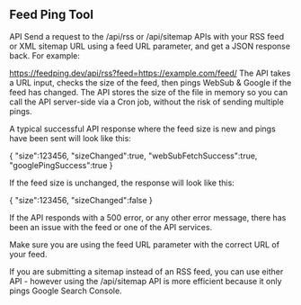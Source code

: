 ## Feed Ping Tool

API
Send a request to the /api/rss or /api/sitemap APIs with your RSS feed or XML sitemap URL using a feed URL parameter, and get a JSON response back. For example:

https://feedping.dev/api/rss?feed=https://example.com/feed/
The API takes a URL input, checks the size of the feed, then pings WebSub & Google if the feed has changed. The API stores the size of the file in memory so you can call the API server-side via a Cron job, without the risk of sending multiple pings.

A typical successful API response where the feed size is new and pings have been sent will look like this:

{
"size":123456,
"sizeChanged":true,
"webSubFetchSuccess":true,
"googlePingSuccess":true
}

If the feed size is unchanged, the response will look like this:

{
"size":123456,
"sizeChanged":false
}

If the API responds with a 500 error, or any other error message, there has been an issue with the feed or one of the API services.

Make sure you are using the feed URL parameter with the correct URL of your feed.

If you are submitting a sitemap instead of an RSS feed, you can use either API - however using the /api/sitemap API is more efficient because it only pings Google Search Console.
